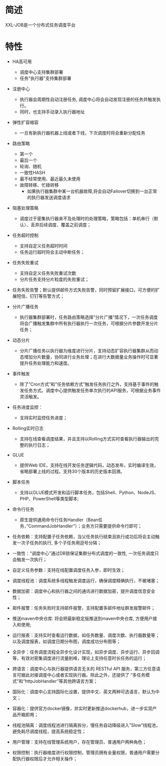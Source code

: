 # 简述

XXL-JOB是一个分布式任务调度平台

# 特性

* HA高可用
  * 调度中心支持集群部署
  * 任务”执行器”支持集群部署
* 注册中心
  *  执行器会周期性自动注册任务, 调度中心将会自动发现注册的任务并触发执行。
  * 同时，也支持手动录入执行器地址

* 弹性扩容缩容
  * 一旦有新执行器机器上线或者下线，下次调度时将会重新分配任务
* 路由策略
  * 第一个
  * 最后一个
  * 轮询、随机
  * 一致性HASH
  * 最不经常使用、最近最久未使用
  * 故障转移、忙碌转移
    * 如果执行器集群中某一台机器故障,将会自动Failover切换到一台正常的执行器发送调度请求
* 阻塞处理策略
  * 调度过于密集执行器来不及处理时的处理策略，策略包括：单机串行（默认）、丢弃后续调度、覆盖之前调度；

* 任务超时控制
  * 支持自定义任务超时时间
  * 任务运行超时将会主动中断任务；
* 任务失败重试
  * 支持自定义任务失败重试次数
  * 分片任务支持分片粒度的失败重试；
* 任务失败告警；默认提供邮件方式失败告警，同时预留扩展接口，可方便的扩展短信、钉钉等告警方式；
* 分片广播任务
  * 执行器集群部署时，任务路由策略选择”分片广播”情况下，一次任务调度将会广播触发集群中所有执行器执行一次任务，可根据分片参数开发分片任务；
* 动态分片
  * 分片广播任务以执行器为维度进行分片，支持动态扩容执行器集群从而动态增加分片数量，协同进行业务处理；在进行大数据量业务操作时可显著提升任务处理能力和速度。

* 事件触发
  * 除了”Cron方式”和”任务依赖方式”触发任务执行之外，支持基于事件的触发任务方式。调度中心提供触发任务单次执行的API服务，可根据业务事件灵活触发。
* 任务进度监控：
  * 支持实时监控任务进度；
* Rolling实时日志
  * 支持在线查看调度结果，并且支持以Rolling方式实时查看执行器输出的完整的执行日志；
* GLUE
  * 提供Web IDE，支持在线开发任务逻辑代码，动态发布，实时编译生效，省略部署上线的过程。支持30个版本的历史版本回溯。
* 脚本任务
  * 支持以GLUE模式开发和运行脚本任务，包括Shell、Python、NodeJS、PHP、PowerShell等类型脚本;
* 命令行任务
  * 原生提供通用命令行任务Handler（Bean任务，”CommandJobHandler”）；业务方只需要提供命令行即可；
* 任务依赖：支持配置子任务依赖，当父任务执行结束且执行成功后将会主动触发一次子任务的执行, 多个子任务用逗号分隔；

* 一致性：“调度中心”通过DB锁保证集群分布式调度的一致性, 一次任务调度只会触发一次执行；

* 自定义任务参数：支持在线配置调度任务入参，即时生效；
* 调度线程池：调度系统多线程触发调度运行，确保调度精确执行，不被堵塞；
* 数据加密：调度中心和执行器之间的通讯进行数据加密，提升调度信息安全性；
* 邮件报警：任务失败时支持邮件报警，支持配置多邮件地址群发报警邮件；
* 推送maven中央仓库: 将会把最新稳定版推送到maven中央仓库, 方便用户接入和使用;
* 运行报表：支持实时查看运行数据，如任务数量、调度次数、执行器数量等；以及调度报表，如调度日期分布图，调度成功分布图等；
* 全异步：任务调度流程全异步化设计实现，如异步调度、异步运行、异步回调等，有效对密集调度进行流量削峰，理论上支持任意时长任务的运行；
* 跨语言：调度中心与执行器提供语言无关的 RESTful API 服务，第三方任意语言可据此对接调度中心或者实现执行器。除此之外，还提供了 “多任务模式”和“httpJobHandler”等其他跨语言方案；
* 国际化：调度中心支持国际化设置，提供中文、英文两种可选语言，默认为中文；
* 容器化：提供官方docker镜像，并实时更新推送dockerhub，进一步实现产品开箱即用；
* 线程池隔离：调度线程池进行隔离拆分，慢任务自动降级进入”Slow”线程池，避免耗尽调度线程，提高系统稳定性；
* 用户管理：支持在线管理系统用户，存在管理员、普通用户两种角色；
* 权限控制：执行器维度进行权限控制，管理员拥有全量权限，普通用户需要分配执行器权限后才允许相关操作；